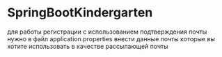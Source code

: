 # SpringBootKindergarten
для работы регистрации с использованием подтверждения почты нужно в файл application.properties внести данные почты которые вы хотите использовать в качестве рассылающей почты
